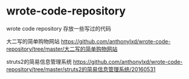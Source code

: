 ﻿# wrote-code-repository
wrote code repository
存放一些写过的代码

大二写的简单购物网站
https://github.com/anthonylxd/wrote-code-repository/tree/master/大二写的简单购物网站

struts2的简易信息管理系统
https://github.com/anthonylxd/wrote-code-repository/tree/master/struts2的简易信息管理系统/20160531


